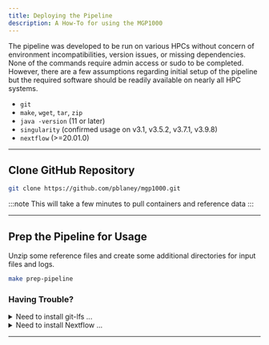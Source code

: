 ```yaml
---
title: Deploying the Pipeline
description: A How-To for using the MGP1000
---
```


The pipeline was developed to be run on various HPCs without concern of environment incompatibilities, version issues, or missing dependencies. None of the commands require admin access or sudo to be completed. However, there are a few assumptions regarding initial setup of the pipeline but the required software should be readily available on nearly all HPC systems.

* `git`
* `make`, `wget`, `tar`, `zip`
* `java -version` (11 or later)
* `singularity` (confirmed usage on v3.1, v3.5.2, v3.7.1, v3.9.8)
* `nextflow` (>=20.01.0)

---

## Clone GitHub Repository

```sh
git clone https://github.com/pblaney/mgp1000.git
```
:::note
This will take a few minutes to pull containers and reference data
:::

---

## Prep the Pipeline for Usage

Unzip some reference files and create some additional directories for input files and logs.

```sh
make prep-pipeline
```

### Having Trouble?

<details>
<summary>Need to install git-lfs ...</summary>
<br>
In an effort to containerize the pipeline further, all the necessary reference files and Singularity container images are maintained in the repository using Git's Large File Storage (LFS) extension.

# 

First, a quick test ...
```sh
git-lfs version
```
:::note
If this works, you're done! All is well and you can move on! If not, follow below ...
:::

# 

Install git-lfs Linux AMD64 binary executible file (v3.2.0). Other binary files available [here](https://github.com/git-lfs/git-lfs/releases)
```sh
make install-gitlfs-linuxamd64
```

# 

Move the `git-lfs` binary to a location on `$PATH`
```sh
mv git-lfs $HOME/bin
```

# 

Complete the install and configuration
```sh
git-lfs install
```

# 

Use `git-lfs` to complete the clone
```sh
git-lfs pull
```

</details>

<details>
<summary>Need to install Nextflow ...</summary>
<br>
It is always preferred to use your HPC's installed module of Nextflow. However, follow below for installation of the Nextflow binary. The most current version of Nextflow requires Java 11 or later. Therefore, the user may need to load this version of Java to complete the install.

```sh
make install-nextflow
```

# 

Move the `nextflow` binary to a location on `$PATH`
```sh
mv nextflow $HOME/bin
```

</details>

---
